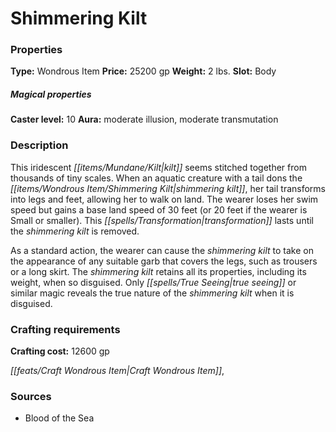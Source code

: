 ﻿---
Title: "Shimmering Kilt"
Type: "Wondrous Item"
Price: "25200 gp"
Weight: "2 lbs."
Slot: "Body"
Caster level: "10"
Aura: "moderate illusion, moderate transmutation"
Description: |
  "This iridescent kilt seems stitched together from thousands of tiny scales. When an aquatic creature with a tail dons the _shimmering kilt_, her tail transforms into legs and feet, allowing her to walk on land. The wearer loses her swim speed but gains a base land speed of 30 feet (or 20 feet if the wearer is Small or smaller). This transformation lasts until the _shimmering kilt_ is removed.
  As a standard action, the wearer can cause the shimmering kilt to take on the appearance of any suitable garb that covers the legs, such as trousers or a long skirt. The shimmering kilt retains all its properties, including its weight, when so disguised. Only _true seeing_ or similar magic reveals the true nature of the _shimmering kilt_ when it is disguised."
Crafting cost: "12600 gp"
Sources: "['Blood of the Sea']"
---

# Shimmering Kilt

### Properties

**Type:** Wondrous Item **Price:** 25200 gp **Weight:** 2 lbs. **Slot:** Body

##### Magical properties

**Caster level:** 10 **Aura:** moderate illusion, moderate transmutation

### Description

This iridescent _[[items/Mundane/Kilt|kilt]]_ seems stitched together from thousands of tiny scales. When an aquatic creature with a tail dons the _[[items/Wondrous Item/Shimmering Kilt|shimmering kilt]]_, her tail transforms into legs and feet, allowing her to walk on land. The wearer loses her swim speed but gains a base land speed of 30 feet (or 20 feet if the wearer is Small or smaller). This _[[spells/Transformation|transformation]]_ lasts until the _shimmering kilt_ is removed.

As a standard action, the wearer can cause the _shimmering kilt_ to take on the appearance of any suitable garb that covers the legs, such as trousers or a long skirt. The _shimmering kilt_ retains all its properties, including its weight, when so disguised. Only _[[spells/True Seeing|true seeing]]_ or similar magic reveals the true nature of the _shimmering kilt_ when it is disguised.

### Crafting requirements

**Crafting cost:** 12600 gp

_[[feats/Craft Wondrous Item|Craft Wondrous Item]]_,

### Sources

* Blood of the Sea